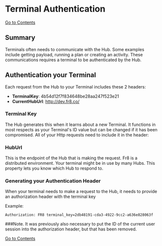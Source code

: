 # Terminal Authentication

[Go to Contents](/Docs/Home.md)

## Summary

Terminals often needs to communicate with the Hub. Some examples include getting payload, running a plan or creating an activity. These communications requires a terminal to be authenticated by the Hub.

## Authentication your Terminal

Each request from the Hub to your Terminal includes these 2 headers:

* **TerminalKey**: 4b54d12f7f834648be28aa247f523e21
* **CurrentHubUrl**: http://dev.fr8.co/

### Terminal Key

The Hub generates this when it learns about a new Terminal. It functions in most respects as your Terminal's ID value but can be changed if it has been compromised.  All of your Http requests need to include it in the header:

### HubUrl

This is the endpoint of the Hub that is making the request.
Fr8 is a distributed environment. Your terminal might be in use by many Hubs. This property lets you know which Hub to respond to.


### Generating your Authentication Header

When your terminal needs to make a request to the Hub, it needs to provide an authorization header with the terminal key

Example:

	Authorization: FR8 terminal_key=2db48191-cda3-4922-9cc2-a636e828063f


###Note. It was previously also necessary to put the ID of the current user session into the authorization header, but that has been removed.

[Go to Contents](/Docs/Home.md)
